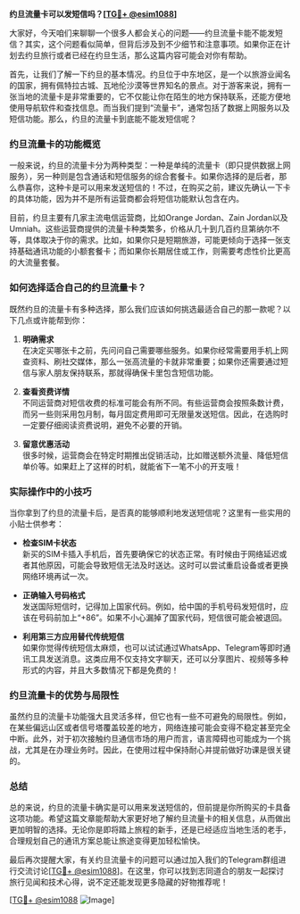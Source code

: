 **约旦流量卡可以发短信吗？[[TG💪+ @esim1088](https://t.me/s/esim1088)]**

大家好，今天咱们来聊聊一个很多人都会关心的问题——约旦流量卡能不能发短信？其实，这个问题看似简单，但背后涉及到不少细节和注意事项。如果你正在计划去约旦旅行或者已经在约旦生活，那么这篇内容可能会对你有帮助。

首先，让我们了解一下约旦的基本情况。约旦位于中东地区，是一个以旅游业闻名的国家，拥有佩特拉古城、瓦地伦沙漠等世界知名的景点。对于游客来说，拥有一张当地的流量卡是非常重要的，它不仅能让你在陌生的地方保持联系，还能方便地使用导航软件和查找信息。而当我们提到“流量卡”，通常包括了数据上网服务以及短信功能。那么，约旦的流量卡到底能不能发短信呢？

### 约旦流量卡的功能概览

一般来说，约旦的流量卡分为两种类型：一种是单纯的流量卡（即只提供数据上网服务），另一种则是包含通话和短信服务的综合套餐卡。如果你选择的是后者，那么恭喜你，这种卡是可以用来发送短信的！不过，在购买之前，建议先确认一下卡的具体功能，因为并不是所有运营商都会将短信功能默认包含在内。

目前，约旦主要有几家主流电信运营商，比如Orange Jordan、Zain Jordan以及Umniah。这些运营商提供的流量卡种类繁多，价格从几十到几百约旦第纳尔不等，具体取决于你的需求。比如，如果你只是短期旅游，可能更倾向于选择一张支持基础通讯功能的小额套餐卡；而如果你长期居住或工作，则需要考虑性价比更高的大流量套餐。

### 如何选择适合自己的约旦流量卡？

既然约旦的流量卡有多种选择，那么我们应该如何挑选最适合自己的那一款呢？以下几点或许能帮到你：

1. **明确需求**  
   在决定买哪张卡之前，先问问自己需要哪些服务。如果你经常需要用手机上网查资料、刷社交媒体，那么一张高流量的卡就非常重要；如果你还需要通过短信与家人朋友保持联系，那就得确保卡里包含短信功能。

2. **查看资费详情**  
   不同运营商对短信收费的标准可能会有所不同。有些运营商会按照条数计费，而另一些则采用包月制，每月固定费用即可无限量发送短信。因此，在选购时一定要仔细阅读资费说明，避免不必要的开销。

3. **留意优惠活动**  
   很多时候，运营商会在特定时期推出促销活动，比如赠送额外流量、降低短信单价等。如果赶上了这样的时机，就能省下一笔不小的开支哦！

### 实际操作中的小技巧

当你拿到了约旦的流量卡后，是否真的能够顺利地发送短信呢？这里有一些实用的小贴士供参考：

- **检查SIM卡状态**  
  新买的SIM卡插入手机后，首先要确保它的状态正常。有时候由于网络延迟或者其他原因，可能会导致短信无法及时送达。这时可以尝试重启设备或者更换网络环境再试一次。

- **正确输入号码格式**  
  发送国际短信时，记得加上国家代码。例如，给中国的手机号码发短信时，应该在号码前加上“+86”。如果不小心漏掉了国家代码，短信很可能会被退回。

- **利用第三方应用替代传统短信**  
  如果你觉得传统短信太麻烦，也可以试试通过WhatsApp、Telegram等即时通讯工具发送消息。这类应用不仅支持文字聊天，还可以分享图片、视频等多种形式的内容，并且大多数情况下都是免费的！

### 约旦流量卡的优势与局限性

虽然约旦的流量卡功能强大且灵活多样，但它也有一些不可避免的局限性。例如，在某些偏远山区或者信号塔覆盖较差的地方，网络连接可能会变得不稳定甚至完全中断。此外，对于初次接触约旦通信市场的用户而言，语言障碍也可能成为一个挑战，尤其是在办理业务时。因此，在使用过程中保持耐心并提前做好功课是很关键的。

### 总结

总的来说，约旦的流量卡确实是可以用来发送短信的，但前提是你所购买的卡具备这项功能。希望这篇文章能帮助大家更好地了解约旦流量卡的相关信息，从而做出更加明智的选择。无论你是即将踏上旅程的新手，还是已经适应当地生活的老手，合理规划自己的通讯方案总能让旅途变得更加轻松愉快。

最后再次提醒大家，有关约旦流量卡的问题可以通过加入我们的Telegram群组进行交流讨论[[TG💪+ @esim1088](https://t.me/s/esim1088)]。在这里，你可以找到志同道合的朋友一起探讨旅行见闻和技术心得，说不定还能发现更多隐藏的好物推荐呢！

[[TG💪+ @esim1088](https://t.me/s/esim1088) ![Image](https://i.postimg.cc/4NQfJmqS/Snipaste-2025-05-13-00-14-12.png)]